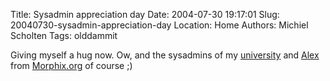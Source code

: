 Title: Sysadmin appreciation day
Date: 2004-07-30 19:17:01
Slug: 20040730-sysadmin-appreciation-day
Location: Home
Authors: Michiel Scholten
Tags: olddammit

<p>Giving myself a hug now. Ow, and the sysadmins of my <a href="http://www.cs.vu.nl/">university</a> and <a href="http://www.alextreme.org/">Alex</a> from <a href="http://www.morphix.org/">Morphix.org</a> of course ;)</p>